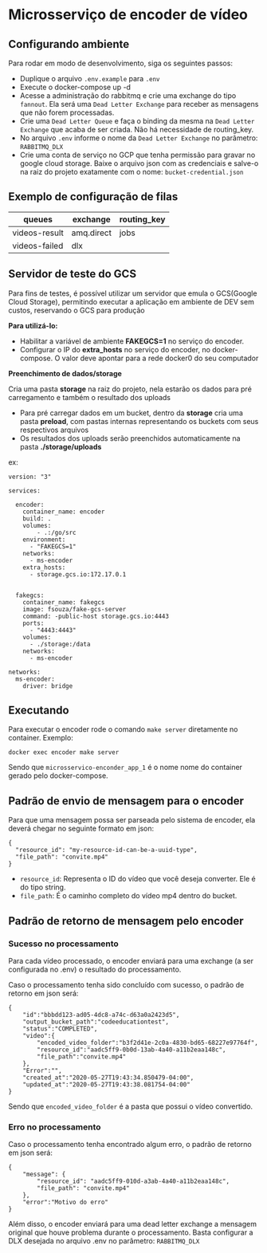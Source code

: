 # Microsserviço de encoder de vídeo

## Configurando ambiente

Para rodar em modo de desenvolvimento, siga os seguintes passos:

* Duplique o arquivo `.env.example` para `.env`
* Execute o docker-compose up -d
* Acesse a administração do rabbitmq e crie uma exchange do tipo `fannout`. Ela será uma `Dead Letter Exchange` para receber as mensagens que não forem processadas.
* Crie uma `Dead Letter Queue` e faça o binding da mesma na `Dead Letter Exchange` que acaba de ser criada. Não há necessidade de routing_key.
* No arquivo `.env` informe o nome da `Dead Letter Exchange` no parâmetro: `RABBITMQ_DLX`
* Crie uma conta de serviço no GCP que tenha permissão para gravar no google cloud storage. Baixe o arquivo json com as credenciais e salve-o na raiz do projeto exatamente com o nome: `bucket-credential.json`

## Exemplo de configuração de filas

| queues        | exchange   | routing_key |
| ------------- | ---------- | ----------- |
| videos-result | amq.direct | jobs        |
| videos-failed | dlx        |             |

## Servidor de teste do GCS

Para fins de testes, é possível utilizar um servidor que emula o GCS(Google Cloud Storage), permitindo executar a aplicação
em ambiente de DEV sem custos, reservando o GCS para produção

**Para utilizá-lo:**

- Habilitar a variável de ambiente **FAKEGCS=1** no serviço do encoder.
- Configurar o IP do **extra_hosts** no serviço do encoder, no docker-compose. O valor deve
  apontar para a rede docker0 do seu computador

**Preenchimento de dados/storage**

Cria uma pasta **storage** na raiz do projeto, nela estarão os dados para pré carregamento 
e também o resultado dos uploads

- Para pré carregar dados em um bucket, dentro da **storage** cria uma pasta **preload**, com pastas internas representando os buckets com seus respectivos arquivos
- Os resultados dos uploads serão preenchidos automaticamente na pasta **./storage/uploads**

ex:

```ỳaml
version: "3"

services:

  encoder:
    container_name: encoder
    build: .
    volumes:
        - .:/go/src
    environment:
      - "FAKEGCS=1"
    networks:
      - ms-encoder
    extra_hosts:
      - storage.gcs.io:172.17.0.1
  

  fakegcs:
    container_name: fakegcs
    image: fsouza/fake-gcs-server
    command: -public-host storage.gcs.io:4443
    ports:
      - "4443:4443"
    volumes:
      - ./storage:/data
    networks:
      - ms-encoder

networks:
  ms-encoder:
    driver: bridge
```

## Executando

Para executar o encoder rode o comando `make server` diretamente no container. Exemplo:

```
docker exec encoder make server
```

Sendo que `microsservico-enconder_app_1` é o nome nome do container gerado pelo docker-compose.

## Padrão de envio de mensagem para o encoder

Para que uma mensagem possa ser parseada pelo sistema de encoder, ela deverá chegar no seguinte formato em json:

```
{
  "resource_id": "my-resource-id-can-be-a-uuid-type",
  "file_path": "convite.mp4"
}
```

* `resource_id`: Representa o ID do vídeo que você deseja converter. Ele é do tipo string.
* `file_path`: É o caminho completo do vídeo mp4 dentro do bucket.

## Padrão de retorno de mensagem pelo encoder

### Sucesso no processamento

Para cada vídeo processado, o encoder enviará para uma exchange (a ser configurada no .env) o resultado do processamento.

Caso o processamento tenha sido concluído com sucesso, o padrão de retorno em json será:

```
{
    "id":"bbbdd123-ad05-4dc8-a74c-d63a0a2423d5",
    "output_bucket_path":"codeeducationtest",
    "status":"COMPLETED",
    "video":{
        "encoded_video_folder":"b3f2d41e-2c0a-4830-bd65-68227e97764f",
        "resource_id":"aadc5ff9-0b0d-13ab-4a40-a11b2eaa148c",
        "file_path":"convite.mp4"
    },
    "Error":"",
    "created_at":"2020-05-27T19:43:34.850479-04:00",
    "updated_at":"2020-05-27T19:43:38.081754-04:00"
}
```

Sendo que `encoded_video_folder` é a pasta que possui o vídeo convertido.

### Erro no processamento

Caso o processamento tenha encontrado algum erro, o padrão de retorno em json será:

```
{
    "message": {
        "resource_id": "aadc5ff9-010d-a3ab-4a40-a11b2eaa148c",
        "file_path": "convite.mp4"
    },
    "error":"Motivo do erro"
}
```

Além disso, o encoder enviará para uma dead letter exchange a mensagem original que houve problema durante o processamento.
Basta configurar a DLX desejada no arquivo .env no parâmetro: `RABBITMQ_DLX`